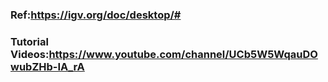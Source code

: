 ### Ref:https://igv.org/doc/desktop/#  
### Tutorial Videos:https://www.youtube.com/channel/UCb5W5WqauDOwubZHb-IA_rA 
